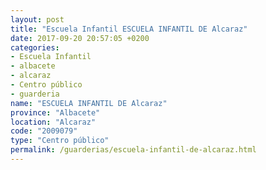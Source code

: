 ```yaml
---
layout: post
title: "Escuela Infantil ESCUELA INFANTIL DE Alcaraz"
date: 2017-09-20 20:57:05 +0200
categories:
- Escuela Infantil
- albacete
- alcaraz
- Centro público
- guarderia
name: "ESCUELA INFANTIL DE Alcaraz"
province: "Albacete"
location: "Alcaraz"
code: "2009079"
type: "Centro público"
permalink: /guarderias/escuela-infantil-de-alcaraz.html
---
```

